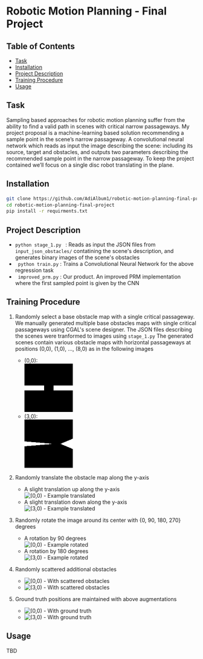 # Robotic Motion Planning - Final Project

## Table of Contents

- [Task](#task)
- [Installation](#installation)
- [Project Description](#project_description)
- [Training Procedure](#training_procedure)
- [Usage](#usage)

## Task
Sampling based approaches for robotic motion planning suffer from the ability to find a valid path in scenes with critical narrow passageways. My project proposal is a machine-learning based solution recommending a sample point in the scene’s narrow passageway.
A convolutional neural network which reads as input the image describing the scene: including its source, target and obstacles, and outputs two parameters describing the recommended sample point in the narrow passageway.
To keep the project contained we’ll focus on a single disc robot translating in the plane.

## Installation
```sh
git clone https://github.com/AdiAlbum1/robotic-motion-planning-final-project
cd robotic-motion-planning-final-project
pip install -r requirments.txt
```

## Project Description
- ```python stage_1.py ``` : Reads as input the JSON files from ```input_json_obstacles/``` contatining the scene's description, and generates binary images of the scene's obstacles
- ``` python train.py``` : Trains a Convolutional Neural Network for the above regression task
- ``` improved_prm.py``` : Our product. An improved PRM implementation where the first sampled point is given by the CNN

## Training Procedure
1. Randomly select a base obstacle map with a single critical passageway.
   <br>We manually generated multiple base obstacles maps with single critical passageways using CGAL's scene designer.
   The JSON files describing the scenes were tranformed to images using ```stage_1.py```
   The generated scenes contain various obstacle maps with horizontal passageways at positions (0,0), (1,0), ..., (8,0)
   as in the following images
    * (0,0):
    <br>![(0,0) - Example](samples/base_(0,0).png)
    * (3,0):
    <br>![(3,0) - Example](samples/base_(3,0).png)

2. Randomly translate the obstacle map along the y-axis
    * A slight translation up along the y-axis
    <br>![(0,0) - Example translated](samples/base_(0,0)\_translated.png)
    * A slight translation down along the y-axis
    <br>![(3,0) - Example translated](samples/base_(3,0)\_translated.png)

3. Randomly rotate the image around its center with {0, 90, 180, 270} degrees
    * A rotation by 90 degrees
    <br>![(0,0) - Example rotated](samples/base_(0,0)\_rotated.png)
    * A rotation by 180 degrees
    <br>![(3,0) - Example rotated](samples/base_(3,0)\_rotated.png)

4. Randomly scattered additional obstacles
    * ![(0,0) - With scattered obstacles](samples/base_(0,0)\_with_obstacles.png)
    * ![(3,0) - With scattered obstacles](samples/base_(3,0)\_with_obstacles.png)

5. Ground truth positions are maintained with above augmentations
    * ![(0,0) - With ground truth](samples/base_(0,0)\_with_obstacles_gt.png)
    * ![(3,0) - With ground truth](samples/base_(3,0)\_with_obstacles_gt.png)
    
## Usage
TBD